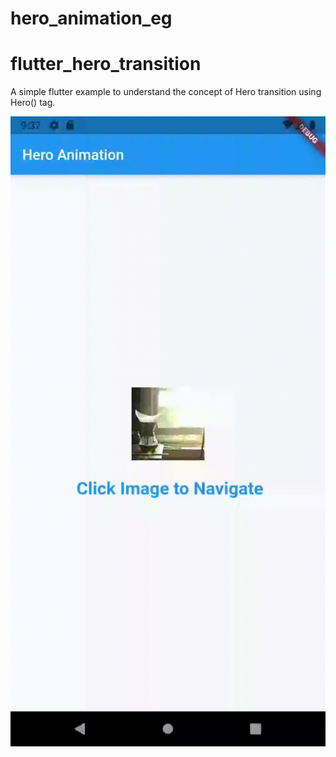 # hero_animation_eg


# flutter_hero_transition

A simple flutter example to understand the concept of Hero transition using Hero() tag.

![](hero.gif)
